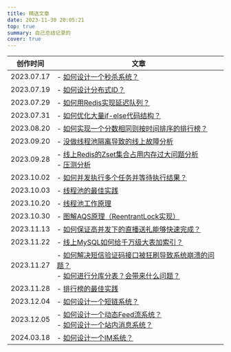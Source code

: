 ```yaml
---
title: 精选文章
date: 2023-11-30 20:05:21
top: true
summary: 自己总结记录的
cover: true
---
```


| 创作时间       |文章|
|------------|--|
| 2023.07.17 |- [如何设计一个秒杀系统？](https://garyleeeee.github.io/2023/07/17/ru-he-she-ji-yi-ge-miao-sha-xi-tong/)|
| 2023.07.19 |- [如何设计分布式ID？](https://garyleeeee.github.io/2023/07/19/ru-he-she-ji-fen-bu-shi-id/)|
| 2023.07.29 |- [如何用Redis实现延迟队列？](https://garyleeeee.github.io/2023/07/29/ru-he-yong-redis-shi-xian-yan-chi-dui-lie/)|
| 2023.07.31 |- [如何优化大量if-else代码结构？](https://garyleeeee.github.io/2023/07/31/ru-he-you-hua-da-liang-if-else-dai-ma-jie-gou/)|
| 2023.08.20 |- [如何实现一个分数相同则按时间排序的排行榜？](https://garyleeeee.github.io/2023/08/20/scene/ru-he-shi-xian-yi-ge-fen-shu-xiang-tong-ze-an-shi-jian-pai-xu-de-pai-xing-bang/)|
| 2023.09.20 |- [没做线程池隔离导致的线上故障分析](https://garyleeeee.github.io/2023/09/20/trouble/mei-zuo-xian-cheng-chi-ge-chi-dao-zhi-de-xian-shang-gu-zhang-fen-xi/)|
| 2023.09.28 |- [线上Redis的Zset集合占用内存过大问题分析](https://garyleeeee.github.io/2023/09/28/trouble/xian-shang-redis-de-zset-ji-he-zhan-yong-nei-cun-guo-da-wen-ti-fen-xi/)<br>- [压测分析](https://garyleeeee.github.io/2023/09/28/trouble/ya-ce-fen-xi/)|
| 2023.10.02 |- [如何并发执行多个任务并等待执行结果？](https://garyleeeee.github.io/2023/10/02/scene/ru-he-bing-fa-zhi-xing-duo-ge-ren-wu-bing-deng-dai-zhi-xing-jie-guo/)|
| 2023.10.03 |- [线程池的最佳实践](https://garyleeeee.github.io/2023/10/03/concurrent/xian-cheng-chi-de-zui-jia-shi-jian/)|
| 2023.10.20 |- [线程池工作原理](https://garyleeeee.github.io/2023/10/20/concurrent/xian-cheng-chi-gong-zuo-yuan-li/)|
| 2023.10.30 |- [图解AQS原理（ReentrantLock实现）](https://garyleeeee.github.io/2023/10/30/concurrent/tu-jie-aqs-yuan-li-reentrantlock-shi-xian/)|
| 2023.11.13 |- [如何保证高并发下的直播送礼能够快速完成？](https://garyleeeee.github.io/2023/11/13/scene/ru-he-bao-zheng-gao-bing-fa-xia-de-zhi-bo-song-li-neng-gou-kuai-su-wan-cheng/)|
| 2023.11.22 |- [线上MySQL如何给千万级大表加索引？](https://garyleeeee.github.io/2023/11/22/scene/xian-shang-mysql-ru-he-gei-qian-wan-ji-da-biao-jia-suo-yin/)|
| 2023.11.27 |- [如何解决短信验证码接口被狂刷导致系统崩溃的问题？](https://garyleeeee.github.io/2023/11/27/scene/ru-he-jie-jue-duan-xin-yan-zheng-ma-jie-kou-bei-kuang-shua-dao-zhi-xi-tong-beng-kui-de-wen-ti/)<br>- [如何进行分库分表？会带来什么问题？](https://garyleeeee.github.io/2023/11/27/mysql/ru-he-jin-xing-fen-ku-fen-biao-hui-dai-lai-shi-me-wen-ti/)|
| 2023.11.28 |- [排行榜的最佳实践](https://garyleeeee.github.io/2023/11/28/redis/pai-xing-bang-de-zui-jia-shi-jian/)|
| 2023.12.04 |- [如何设计一个短链系统？](https://garyleeeee.github.io/2023/12/04/scene/ru-he-she-ji-yi-ge-duan-lian-xi-tong/)|
| 2023.12.05 |- [如何设计一个动态Feed流系统？](https://garyleeeee.github.io/2023/12/05/scene/ru-he-she-ji-yi-ge-dong-tai-feed-liu-xi-tong/)<br> - [如何设计一个站内消息系统？](https://garyleeeee.github.io/2023/12/05/scene/ru-he-she-ji-yi-ge-zhan-nei-xiao-xi-xi-tong/)|
| 2024.03.18 |- [如何设计一个IM系统？](/2024/03/18/scene/ru-he-she-ji-yi-ge-im-xi-tong/)|